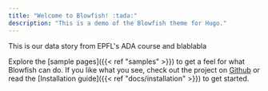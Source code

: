 ```yaml
---
title: "Welcome to Blowfish! :tada:"
description: "This is a demo of the Blowfish theme for Hugo."
---
```


This is our data story from EPFL's ADA course and blablabla

Explore the [sample pages]({{< ref "samples" >}}) to get a feel for what Blowfish can do. If you like what you see, check out the project on <a target="_blank" href="https://github.com/nunocoracao/blowfish">Github</a> or read the [Installation guide]({{< ref "docs/installation" >}}) to get started.
